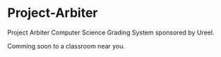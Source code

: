 # Project-Arbiter
Project Arbiter Computer Science Grading System
sponsored by Ureel. 

Comming soon to a classroom near you.